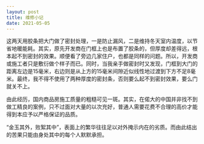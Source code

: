 ```yaml
---
layout: post
title: 维修小记
date: 2021-05-05
---
```


这两天用胶条把大门做了密封处理，一是防止漏风，二是维持冬天室内温度，以节省地暖能耗。其实，原先开发商在门框上也是布置了胶条的，但厚度却差得远，根本起不到密封的效果。顺便看了旁边几家住户，也都是同样的问题。所以，开发商或施工者只是敷衍做个样子而已。同时，当我亲手做密封时又发现，门框到大门的距离左边是15毫米，右边则是从上方的15毫米间隙近似线性地过渡到下方不足8毫米。最终，我不得不使用了两种厚度的密封条，否则要么起不到密封效果，要么门就关不上。

由此经历，国内商品房施工质量的粗糙可见一斑。其实，在偌大的中国并非找不到做工精良的案例，只不过面对大量的以次充好，普通人需要花费不合理的高价才能得到本应予以严格保证的品质。

“金玉其外，败絮其中”，表面上的繁华往往足以对外掩示内在的劣质。而由此结出的苦果只能由身处其中的每个人默默承担。
